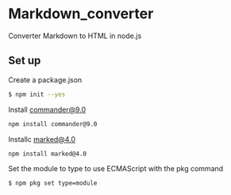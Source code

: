 # Markdown_converter

Converter Markdown to HTML in node.js

## Set up

Create a package.json

```sh
$ npm init --yes
```

Install commander@9.0

```sh
npm install commander@9.0
```

Installc marked@4.0

```sh
npm install marked@4.0
```

Set the module to type to use ECMAScript with the pkg command

```sh
$ npm pkg set type=module
```
